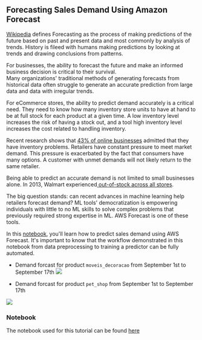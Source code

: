 ## Forecasting Sales Demand Using Amazon Forecast


[Wikipedia](https://en.wikipedia.org/wiki/Forecasting) defines Forecasting as the process of making predictions of the future based on past and present data and most commonly by analysis of trends. History is fileed with humans making predictions by looking at trends and drawing conclusions from patterns. 

For businesses, the ability to forecast the future and make an informed business decision is critical to their survival.  
Many organizations' traditional methods of generating forecasts from historical data often struggle to generate an accurate prediction from large data and data with irregular trends. 

For eCommerce stores, the ability to predict demand accurately is a critical need.  They need to know how many inventory store units to have at hand to be at full stock for each product at a given time.  A low inventory level increases the risk of having a stock out, and a tool high inventory level increases the cost related to handling inventory.


Recent research shows that [43% of online businesses](https://www.veeqo.com/inventory-management) admitted that they have inventory problems. Retailers have constant pressure to meet market demand. This pressure is exacerbated by the fact that consumers have many options. A customer with unmet demands will not likely return to the same retailer. 



Being able to predict an accurate demand is not limited to small businesses alone. In 2013, Walmart experienced[ out-of-stock across all stores](https://www.rsrresearch.com/research/the-walmart-out-of-stock-problem-lessons-learned). 



The big question stands: can recent advances in machine learning help retailers forecast demand? ML tools' democratization is empowering individuals with little to no ML skills to solve complex problems that previously required strong expertise in ML. AWS Forecast is one of these tools.


In this [notebook](./Sales_demand_forecast.ipynb), you'll learn how to predict sales demand using AWS Forecast. It's important to know that the workflow demonstrated in this notebook from data preprocessing to training a predictor can be fully automated.

- Demand forcast for product `moveis_decoracao` from September 1st to September 17th
![](https://res.cloudinary.com/samueljames/image/upload/v1602065910/Screenshot_2020-10-07_at_12.18.08.png)

- Demand forcast for product `pet_shop` from September 1st to September 17th

![](https://res.cloudinary.com/samueljames/image/upload/v1602312339/Screenshot_2020-10-10_at_08.45.07.png)

### Notebook
The notebook used for this tutorial can be found [here](./Sales_demand_forecast.ipynb)
